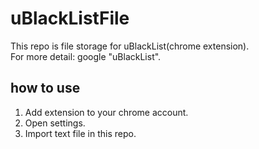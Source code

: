 # uBlackListFile
This repo is file storage for uBlackList(chrome extension).  
For more detail: google "uBlackList".
## how to use
1. Add extension to your chrome account.  
2. Open settings.  
3. Import text file in this repo.  

